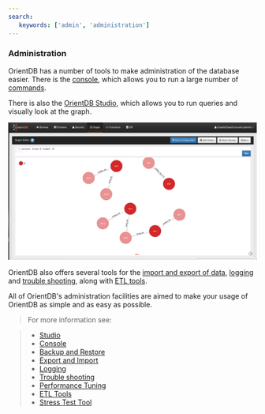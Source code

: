```yaml
---
search:
   keywords: ['admin', 'administration']
---
```


<!-- proofread 2015-01-06 SAM -->

### Administration

OrientDB has a number of tools to make administration of the database easier. There is the [console](../Tutorial-Run-the-console.md), which allows you to run a large number of [commands](../console/Console-Commands.md).

There is also the [OrientDB Studio](../studio/Studio-Home-page.md), which allows you to run queries and visually look at the graph. 

![GraphEditor](../images/GraphEditor.png)

OrientDB also offers several tools for the [import and export of data](Export-and-Import.md), [logging](Logging.md) and [trouble shooting](../misc/Troubleshooting.md), along with [ETL tools](../etl/ETL-Introduction.md). 

All of OrientDB's administration facilities are aimed to make your usage of OrientDB as simple and as easy as possible. 

>For more information see:

>- [Studio](../studio/Studio-Home-page.md)
>- [Console](../console/Console-Commands.md)
>- [Backup and Restore](Backup-and-Restore.md)
>- [Export and Import](Export-and-Import.md)
>- [Logging](Logging.md)
>- [Trouble shooting](../misc/Troubleshooting.md)
>- [Performance Tuning](../Performance-Tuning.md)
>- [ETL Tools](../etl/ETL-Introduction.md)
>- [Stress Test Tool](../misc/Stress-Test-Tool.md)
